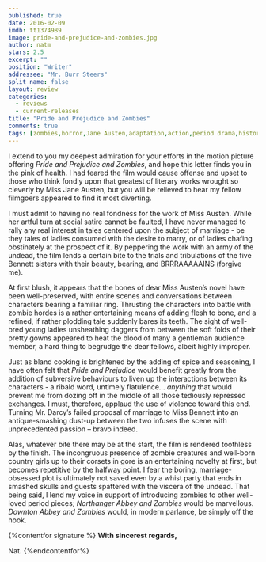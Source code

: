 ```yaml
---
published: true
date: 2016-02-09
imdb: tt1374989
image: pride-and-prejudice-and-zombies.jpg
author: natm
stars: 2.5
excerpt: ""
position: "Writer"
addressee: "Mr. Burr Steers"
split_name: false
layout: review
categories: 
  - reviews
  - current-releases
title: "Pride and Prejudice and Zombies"
comments: true
tags: [zombies,horror,Jane Austen,adaptation,action,period drama,historical]
---
```

I extend to you my deepest admiration for your efforts in the motion picture offering _Pride and Prejudice and Zombies_, and hope this letter finds you in the pink of health. I had feared the film would cause offense and upset to those who think fondly upon that greatest of literary works wrought so cleverly by Miss Jane Austen, but you will be relieved to hear my fellow filmgoers appeared to find it most diverting. 

I must admit to having no real fondness for the work of Miss Austen. While her artful turn at social satire cannot be faulted, I have never managed to rally any real interest in tales centered upon the subject of marriage - be they tales of ladies consumed with the desire to marry, or of ladies chafing obstinately at the prospect of it. By peppering the work with an army of the undead, the film lends a certain bite to the trials and tribulations of the five Bennett sisters with their beauty, bearing, and BRRRAAAAAINS (forgive me).

At first blush, it appears that the bones of dear Miss Austen’s novel have been well-preserved, with entire scenes and conversations between characters bearing a familiar ring. Thrusting the characters into battle with zombie hordes is a rather entertaining means of adding flesh to bone, and a refined, if rather plodding tale suddenly bares its teeth. The sight of well-bred young ladies unsheathing daggers from between the soft folds of their pretty gowns appeared to heat the blood of many a gentleman audience member, a hard thing to begrudge the dear fellows, albeit highly improper. 

Just as bland cooking is brightened by the adding of spice and seasoning, I have often felt that _Pride and Prejudice_ would benefit greatly from the addition of subversive behaviours to liven up the interactions between its characters - a ribald word, untimely flatulence... _anything_ that would prevent me from dozing off in the middle of all those tediously repressed exchanges. I must, therefore, applaud the use of violence toward this end. Turning Mr. Darcy’s failed proposal of marriage to Miss Bennett into an antique-smashing dust-up between the two infuses the scene with unprecedented passion – bravo indeed. 

Alas, whatever bite there may be at the start, the film is rendered toothless by the finish. The incongruous presence of zombie creatures and well-born country girls up to their corsets in gore is an entertaining novelty at first, but becomes repetitive by the halfway point. I fear the boring, marriage-obsessed plot is ultimately not saved even by a whist party that ends in smashed skulls and guests spattered with the viscera of the undead. That being said, I lend my voice in support of introducing zombies to other well-loved period pieces; _Northanger Abbey and Zombies_ would be marvellous. _Downton Abbey and Zombies_ would, in modern parlance, be simply off the hook. 

{%contentfor signature %}
**With sincerest regards,**

Nat.
{%endcontentfor%}